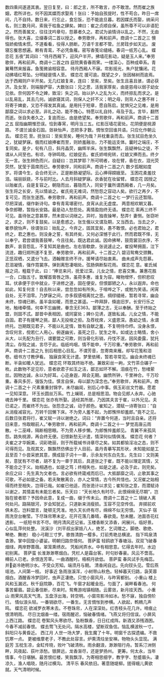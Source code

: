 <!-- { "loadSidebar": true } -->
数四乘间遂道其衷。翌日复至，曰：郎之言，所不敢言，亦不敢泄。然而崔之族姻，君所详也，何不因其媒而求娶焉！张曰：予始自孩提时，性不苟合。昨日一席间，几不自持。数日来，行忘止，食忘饭，恐不能逾旦暮。若因媒氏而娶，纳采问名，则三数月间，索我于枯鱼之肆矣。婢曰：崔之贞顺自保，虽所尊不可以非语犯之。然而善属文，往往沈吟章句，怨慕者久之。君试为谕情诗以乱之。不然，无由得也。张大喜，立缀春词二首以授之。奉劳歌伴，再和前声。商调十二首之三 
懊恼娇痴情未惯。不道看看，役得人肠断。万语千言都不管。兰房跬步如天远。 
废寝忘餐思想遍。赖有青鸾，不必凭鱼雁。密写香笺论缱绻。春词一纸芳心乱。 
蝶恋花
五夜”其词曰：“待月西厢下，迎风户半开。拂墙花影动，疑是玉人来。”奉劳歌伴，再和前声。商调十二首之四 
庭院黄昏春雨霁。一缕深心，百种成牵系。青翼蓦然来报喜。鱼笺微谕相容意。 
待月西厢人不寐。帘影摇光，朱户犹慵闭。花动拂墙红萼坠。分明疑是情人至。 
蝶恋花
援可逾。既望之夕，张因梯树而逾焉。达于西厢则户半开矣。无几红娘复来，连曰：至矣，至矣。张生且喜且骇，谓必获济。及女至，则端服俨容，大数张曰：兄之恩，活我家厚矣，由是慈母以弱子幼女见依。奈何因不令之婢，致淫氵失之词。始以护人之乱为义，而终掠乱而求之。是以乱易乱，其去几何。诚欲寝其词，则保人之奸不义；明之母，则背人之惠不祥；将寄于婢妾，又恐不得发其真诚。是用托于短章，愿自陈启。犹惧兄之见难，是用鄙靡之词以求必至。非礼之动，能不愧心。特愿以礼自持，毋及于乱。言毕，翻然而逝。张自失者久之，复逾而出，由是绝望矣。奉劳歌伴，再和前声。商调十二首之五 
屈指幽期惟恐误。恰到春宵，明月当三五。红影压墙花密处。花阴便是桃源路。 
不谓兰诚金石固。敛袂怡声，恣把多才数。惆怅空回谁共语。只应化作朝云去。 
蝶恋花
至。抚张曰：至矣至矣，睡何为哉？并枕重衾而去。张生拭目危坐久之，犹疑梦寐。俄而红娘捧崔而至，则娇羞融冶，力不能运支体。曩时之端庄，不复同矣。是夕，旬有八日，斜月晶荧，幽辉半床。张生飘飘然，且疑神仙之徒，不谓从人间至也。有顷，寺钟鸣晓。红娘促去。崔氏娇啼宛转，红娘又捧而去。终夕无一言。张生辨色而兴，自疑曰：岂其梦耶？所可明者，妆在臂，香在衣，泪光荧荧然，犹莹于茵席而已。奉劳歌伴，同和前声。商调十二首之六 
数夕孤眠如度岁。将谓今生，会合终无计。正是断肠凝望际。云心捧得嫦娥至。 
玉困花柔羞抆泪。端丽妖娆，不与前时比。人去月斜疑梦寐。衣香犹在妆留臂。 
蝶恋花
因授之以贻崔氏，自是复容之。朝隐而出，暮隐而入，同安于曩所谓西厢者，几一月矣。张生将之长安，先以情谕之。崔氏宛无难词，然愁怨之容动人矣。欲行之再夕，不复可见，而张生遂西。奉劳歌伴，再和前声。商调十二首之七 
一梦行云还暂阻。尽把深诚，缀作新诗句。幸有青鸾堪密付。良宵从此无虚度。 
两意相欢朝又暮。争奈郎鞭，暂指长安路。最是动人愁怨处。离情盈抱终无语。 
蝶恋花
索再三终不可见。虽待张之意甚厚，然未尝以词继之。异时，独夜操琴，愁弄忄妻恻。张窃听之，求之，则不复鼓矣。以是愈惑之。张生俄以文谓及期，又当西去。当去之夕，崔恭貌怡声，徐谓张曰：始乱之，今弃之，固其宜矣，愚不敢恨。必也君始之，君终之，君之惠也。则没身之誓，有其终矣，又何必深憾于此行。然而君既不怿，无以奉宁。君尝谓我善鼓琴，今且往矣。既达君此诚。因命拂琴，鼓霓裳羽衣序，不数声，哀音怨乱，不复知其是曲也。左右皆欷歔，张说遽止之。崔投琴拥面，泣下流涟，趣归郑所遂不复至，奉劳歌伴，再和前声。十二首之八 
碧沼鸳鸯交颈舞。正恁双栖，又遣分飞去。洒翰赠言终不许。援琴请尽始衷素。 
曲未成声先怨慕。忍泪凝情，强作霓裳序。弹到离愁凄咽处。弦肠俱断梨花雨。 
蝶恋花
意。崔氏缄报之词，粗载于此，曰：“捧览来问，抚爱过深。儿女之情，悲喜交集。兼惠花胜一合，口脂五寸。致耀首膏唇之饰，虽荷多惠，谁复为容。睹物增怀，但积悲叹耳。伏承便于京中就业，于进修之道，固在便安。但恨鄙陋之人，永以遐弃。命也如此，知复何言！自去秋以来，尝忽忽如有所失。于喧哗之下，或勉为笑语。闲宵自处，无不泪零。乃梦寐之间，亦多叙感咽离忧之思。绸缪缱绻，暂若寻常，幽会未终，惊魂已断。虽半衾如暖，而思之甚遥。一昨拜辞，倏逾旧岁。长安行乐之地，触绪牵情。何幸不忘幽微，眷念无E363。鄙薄之志，无以奉酬。至于终始之盟，则固不忒。鄙昔中表相因，或同宴处；婢仆见诱，遂致私诚。儿女之情，不能自固。君子有援琴之挑，鄙人无投梭之拒。及荐枕席，义盛恩深。愚幼之情，永谓终托。岂期既见君子，不能以礼定情，致有自献之羞，不复明侍巾栉。没身永恨，含叹何言，傥若仁人用心，俯遂幽劣，虽死之日，犹生之年。如或达士略情，舍小从大，以先配为丑行，谓要盟之可欺，则当骨化形销，丹忱不泯，因风委露，犹托清尘。存殁之诚，言尽于此。临纸呜咽，情不能申，千万珍重。”奉劳歌伴，再和前声。商调十二首之九 
别后相思心目乱。不谓芳音，忽寄南来雁。却写花笺和泪卷。细书方寸教伊看。 
独寐良宵无计遣。梦里依稀，暂若寻常见。幽会未终魂已断。半衾如暖人犹远。 
蝶恋花
环取其终始不绝。兼致彩丝一絇，文竹茶合碾子一枚。此数物不足见珍，意者欲君子如玉之洁，鄙志如环不解。泪痕在竹，愁绪萦丝。因物达诚，永以为好耳。心迩身遐，拜会无期。幽愤所钟，千里神合。千万珍重。春风多厉，强饭为佳。慎言自保，毋以鄙为深念也。”奉劳歌伴，再和前声。商调十二首之十 
尺素重重封锦字。未尽幽闺，别后心中事。佩玉彩丝文竹器。愿君一见知深意。 
环玉长圆丝万系。竹上斓斑，总是相思泪。物会见郎人永弃。心驰魂去神千里。 
蝶恋花
张亦有所娶。适经其所居，乃因其夫言于崔，以外兄见。夫已诺之，而崔终不为出。张怨念之诚，动于颜色。崔知之，潜赋一诗寄张曰：“自从消瘦减容光。万转千回懒下床。不为旁人羞不起，为郎憔悴却羞郎。”竟不之见。后数日张君将行，崔又赋一诗以谢绝之。词曰：“弃置今何道，当时且自亲。还将旧来意，怜取眼前人。”奉劳歌伴，再和前声。商调十二首之十一 
梦觉高唐云雨散。十二巫峰，隔断相思眼。不为旁人移步懒。为郎憔悴羞郎见。 
青翼不来孤凤怨。路失桃源，再会终无便。旧恨新愁无计遣，情深何似情俱浅。 
蝶恋花
何者？夫崔之才华婉美，词彩艳丽，则于所载缄书诗章尽之矣。如其都愉淫冶之态，则不可得而见。及观其文，飘飘然仿佛出于人目前。虽丹青摹写其形状，未知能如是工且至否？仆尝采摭其意，撰成鼓子词十一章，示余友何东白先生。先生曰：文则美矣，意犹有不尽者，胡不复为一章于其后，具道张之于崔，既不能以理定其情，又不能合之于义。始相遇也，如是之笃；终相失也，如是之遽。必及于此，则完矣。余应之曰：先生真为文者也。言必欲有终箴戒而后已。大抵鄙靡之词，止歌其事之可歌，不必如是之备。若夫聚散离合，亦人之常情，古今所共惜也。又况崔之始相得而终至相失，岂得已哉。如崔已他适，而张诡计以求见；崔知张之意，而潜赋诗以谢之，其情盖有未能忘者矣。乐天曰：“天长地久有时尽，此恨绵绵无尽期”，岂独在彼者耶？予因命此意，复成一曲，缀于传未云。商调十二首之十二 
镜破人离何处问。路隔银河，岁会知犹近。只道新来消瘦损。玉容不见空传信。 
弃掷前欢俱未忍。岂料盟言，陡顿无凭准。地久天长终有尽，绵绵不似无穷恨。 
天仙子
宿雨洗空台榭莹。下尽珠帘寒未定。花开花落几番晴，春欲竟。愁未醒。池面杏花红透影。 
一纸短书言不尽。明月清风还记省。玉楼香断又添香，闲展兴。临好景。心似乱萍何处整。 
浣溪沙（刘平叔出家妓八人，绝艺，乞词赠之。脚绝、歌绝、琴绝、舞绝）
稳小弓鞋三寸罗。歌唇清韵一樱多。灯前秀艳总横波。 
指下鸣泉清杳渺。掌中回旋小婆娑。明朝归路奈情何。 
菩萨蛮
轻鸥欲下春塘浴。双双飞破春烟绿。两岸野蔷薇。翠笼熏绣衣。 
凭船闲弄水。中有相思意。忆得去年时。水边初别离。 
菩萨蛮
长淮渺渺寒烟白。凭栏人是霜台客。时句妙春豪。风云不啻高。 
樽前人已老。余恨连芳草。一曲酒醒时。梧桐月欲低。 
菩萨蛮
春风试手先梅蕊。并姿冷艳明沙水。不受众芳知。端须月与期。 
清香闲自远。先向钗头见。雪后燕瑶池。人间第一枝。 
好事近
急雨涨溪浑，小树带山秋色。轻棹暮天归路，袅芙蓉烟白。酒醒香冷梦回时，虫声正凄绝。只觉小窗风月，与昨宵都别。 
小重山
楼上风和玉漏迟。秋千庭院静，百花飞。午窗才起暖金卮。匀面了，阑畔看春池。 
何事苦颦眉。碧云春信断，尽来时。鸳鸯游戏镇相随。云雾敛，新月挂天西。 
小重山
雨霁风高天气清。玉盘浮出海，转空明。小窗帘影冷如冰。愁不寐，独自傍阶行。 
情似浪头轻。一番销欲尽，一番生。无言惆怅到参横。人欲起，鹎鵊几声鸣。 
蝶恋花
欲减罗衣寒未去。不卷珠帘，人在深深处。红杏枝头花几许。啼痕止恨清明雨。 
尽日沈烟香一缕。宿雨醒迟，恼破春情绪。飞燕又将归信误。小屏风上西江路。 
蝶恋花
卷絮风头寒欲尽。坠粉飘香，日日红成阵。新酒又添残酒困。今春不减前春恨。 
蝶去莺飞无处问。隔水高楼，望断双鱼信。恼乱横波秋一寸。斜阳只与黄昏近。 
西江月
人世一场大梦，我生魔了十年。明窗千古探遗编。不救饥寒一点。 
更被维摩老子，不教此处容言。炉熏清炷坐安禅。物物头头显现。 
满庭芳
玉枕生凉，金缸传晓，败叶飞破清秋。雨余翻浪，渺渺阻行舟。暂系汀洲侧畔，风夜起、荻叶添愁。银屏远，龙香渐尽，还是梦扬州。 
更筹。何太永，当年情事，今日堪酬。最苦恨红楼，笑我飘浮。为寄相思细字，教字字、愁蹙眉头。凄凉久，渔人唱晓，随月过横沟。 
清平乐
春风依旧。著意随堤柳。搓得蛾儿黄欲就。天气清明时候。 
